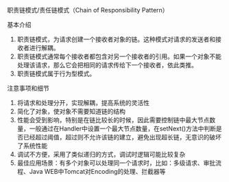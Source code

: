职责链模式/责任链模式（Chain of Responsibility Pattern）

基本介绍

1. 职责链模式，为请求创建一个接收者对象的链。这种模式对请求的发送者和接收者进行解耦。
2. 职责链模式通常每个接收者都包含对另一个接收者的引用。如果一个对象不能处理该请求，那么它会把相同的请求传给下一个接收者，依此类推。
3. 职责链模式属于行为型模式。

注意事项和细节

1. 将请求和处理分开，实现解耦，提高系统的灵活性
2. 简化了对象，使对象不需要知道链的结构
3. 性能会受到影响，特别是在链比较长的时候，因此需要控制链中最大节点数量，一般通过在Handler中设置一个最大节点数量，在setNext()方法中判断是否已经超过阈值，超过则不允许该链的建立，避免出现超长链，无意识的破坏了系统性能
4. 调试不方便，采用了类似递归的方式，调试时逻辑可能比较复杂
5. 最佳应用场景：有多个对象可以处理同一个请求时，比如：多级请求、审批流程、Java WEB中Tomcat对Encoding的处理、拦截器等